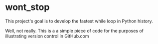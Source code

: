 # wont_stop

This project's goal is to develop the fastest while loop in Python history.

Well, not really.  This is a a simple piece of code for the purposes of illustrating
version control in GitHub.com
